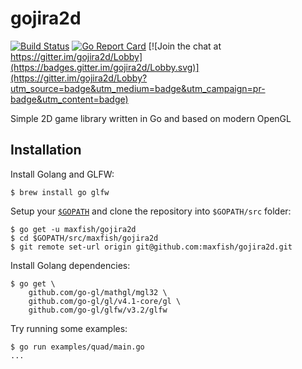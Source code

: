 # gojira2d

[![Build Status](https://travis-ci.org/maxfish/gojira2d.svg?branch=master)](https://travis-ci.org/maxfish/gojira2d)
[![Go Report Card](https://goreportcard.com/badge/github.com/maxfish/gojira2d)](https://goreportcard.com/report/github.com/maxfish/gojira2d)
[![Join the chat at https://gitter.im/gojira2d/Lobby](https://badges.gitter.im/gojira2d/Lobby.svg)](https://gitter.im/gojira2d/Lobby?utm_source=badge&utm_medium=badge&utm_campaign=pr-badge&utm_content=badge)

Simple 2D game library written in Go and based on modern OpenGL

## Installation

Install Golang and GLFW:

    $ brew install go glfw

Setup your [`$GOPATH`](https://golang.org/doc/code.html#GOPATH) and clone the
repository into `$GOPATH/src` folder:

    $ go get -u maxfish/gojira2d
    $ cd $GOPATH/src/maxfish/gojira2d
    $ git remote set-url origin git@github.com:maxfish/gojira2d.git

Install Golang dependencies:

    $ go get \
        github.com/go-gl/mathgl/mgl32 \
        github.com/go-gl/gl/v4.1-core/gl \
        github.com/go-gl/glfw/v3.2/glfw

Try running some examples:

    $ go run examples/quad/main.go
    ...
